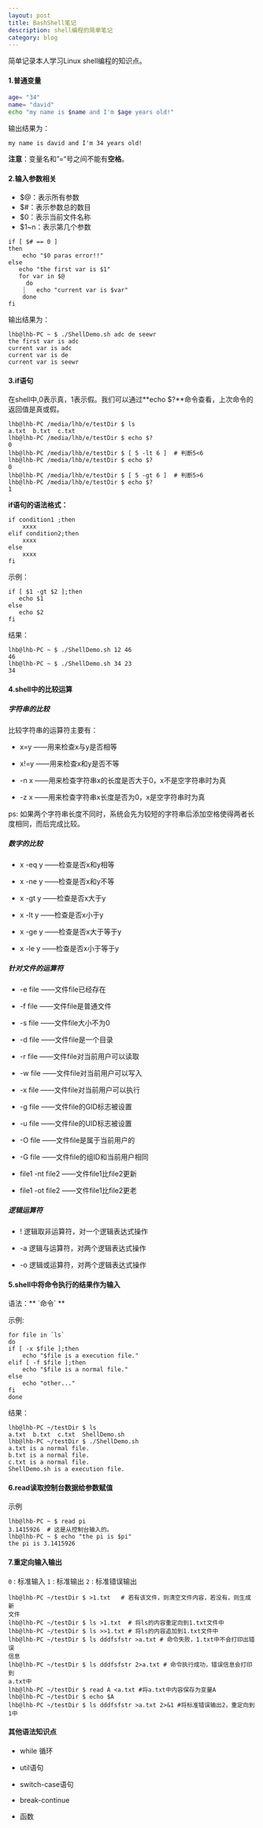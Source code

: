 ```yaml
---
layout: post
title: BashShell笔记
description: shell编程的简单笔记
category: blog
---
```


简单记录本人学习Linux shell编程的知识点。

#### 1.普通变量

```bash
age= "34"
name= "david"
echo "my name is $name and I'm $age years old!"

```
输出结果为：

```
my name is david and I'm 34 years old! 
```
**注意**：变量名和”=“号之间不能有**空格**。

#### 2.输入参数相关

* $@：表示所有参数
* $#：表示参数总的数目
* $0：表示当前文件名称
* $1~n：表示第几个参数

```
if [ $# == 0 ]
then
    echo "$0 paras error!!"
else
   echo "the first var is $1"
   for var in $@
     do
    ┊   echo "current var is $var"
    done
fi
```
输出结果为：

```
lhb@lhb-PC ~ $ ./ShellDemo.sh adc de seewr
the first var is adc
current var is adc
current var is de
current var is seewr

```
#### 3.if语句

在shell中,0表示真，1表示假。我们可以通过**echo $?**命令查看，上次命令的返回值是真或假。

```
lhb@lhb-PC /media/lhb/e/testDir $ ls
a.txt  b.txt  c.txt
lhb@lhb-PC /media/lhb/e/testDir $ echo $?
0
lhb@lhb-PC /media/lhb/e/testDir $ [ 5 -lt 6 ]  # 判断5<6
lhb@lhb-PC /media/lhb/e/testDir $ echo $?
0
lhb@lhb-PC /media/lhb/e/testDir $ [ 5 -gt 6 ]  # 判断5>6
lhb@lhb-PC /media/lhb/e/testDir $ echo $?
1

```

**if语句的语法格式：**

```
if condition1 ;then
    xxxx
elif condition2;then
    xxxx
else
    xxxx
fi

```

示例：

```
if [ $1 -gt $2 ];then
   echo $1
else
   echo $2
fi
```
结果：

```
lhb@lhb-PC ~ $ ./ShellDemo.sh 12 46
46
lhb@lhb-PC ~ $ ./ShellDemo.sh 34 23
34
```
#### 4.shell中的比较运算

##### 字符串的比较
 
比较字符串的运算符主要有：

* x=y ——用来检查x与y是否相等

* x!=y ——用来检查x和y是否不等

* -n x ——用来检查字符串x的长度是否大于0，x不是空字符串时为真

* -z x ——用来检查字符串x长度是否为0，x是空字符串时为真

ps:  如果两个字符串长度不同时，系统会先为较短的字符串后添加空格使得两者长度相同，而后完成比较。

##### 数字的比较

* x -eq y ——检查是否x和y相等

* x -ne y ——检查是否x和y不等

* x -gt y ——检查是否x大于y

* x -lt y ——检查是否x小于y

* x -ge y ——检查是否x大于等于y

* x -le y ——检查是否x小于等于y

##### 针对文件的运算符

* -e file ——文件file已经存在

* -f file ——文件file是普通文件

* -s file ——文件file大小不为0

* -d file ——文件file是一个目录

* -r file ——文件file对当前用户可以读取

* -w file ——文件file对当前用户可以写入

* -x file ——文件file对当前用户可以执行

* -g file ——文件file的GID标志被设置

* -u file ——文件file的UID标志被设置

* -O file ——文件file是属于当前用户的

* -G file ——文件file的组ID和当前用户相同

* file1 -nt file2 ——文件file1比file2更新

* file1 -ot file2 ——文件file1比file2更老

##### 逻辑运算符

* ! 逻辑取非运算符，对一个逻辑表达式操作

* -a 逻辑与运算符，对两个逻辑表达式操作

* -o 逻辑或运算符，对两个逻辑表达式操作

#### 5.shell中将命令执行的结果作为输入

语法：** \`命令\` **

示例:

```
for file in `ls`
do
if [ -x $file ];then
    echo "$file is a execution file."
elif [ -f $file ];then
    echo "$file is a normal file."
else
    echo "other..."
fi
done

```
结果：

```
lhb@lhb-PC ~/testDir $ ls
a.txt  b.txt  c.txt  ShellDemo.sh
lhb@lhb-PC ~/testDir $ ./ShellDemo.sh
a.txt is a normal file.
b.txt is a normal file.
c.txt is a normal file.
ShellDemo.sh is a execution file.

```

#### 6.read读取控制台数据给参数赋值

示例

```
lhb@lhb-PC ~ $ read pi
3.1415926  # 这是从控制台输入的。
lhb@lhb-PC ~ $ echo "the pi is $pi"
the pi is 3.1415926
```
#### 7.重定向输入输出

`0` : 标准输入
`1` : 标准输出
`2` : 标准错误输出

```
lhb@lhb-PC ~/testDir $ >1.txt   # 若有该文件，则清空文件内容，若没有，则生成新
文件
lhb@lhb-PC ~/testDir $ ls >1.txt  # 将ls的内容重定向到1.txt文件中
lhb@lhb-PC ~/testDir $ ls >>1.txt # 将ls的内容追加到1.txt文件中
lhb@lhb-PC ~/testDir $ ls dddfsfstr >a.txt # 命令失败，1.txt中不会打印出错误
信息
lhb@lhb-PC ~/testDir $ ls dddfsfstr 2>a.txt # 命令执行成功，错误信息会打印到
a.txt中
lhb@lhb-PC ~/testDir $ read A <a.txt #将a.txt中内容保存为变量A
lhb@lhb-PC ~/testDir $ echo $A
lhb@lhb-PC ~/testDir $ ls dddfsfstr >a.txt 2>&1 #将标准错误输出2，重定向到1中

```

#### 其他语法知识点

* while 循环

* util语句

* switch-case语句

* break-continue

* 函数 



